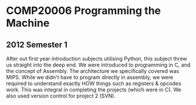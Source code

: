 COMP20006 Programming the Machine
=======
2012 Semester 1
----
After out first year introduction subjects utilising Python, this subject threw us straight into the deep end.
We were introduced to programming in C, and the concept of Assembly.
The architecture we specifically covered was MIPS. While we didn't have to program directly in assembly, we were required to understand exactly HOW things such as registers & opcodes work. 
This was integral in completing the projects (which were in C). We also used version control for project 2 (SVN).